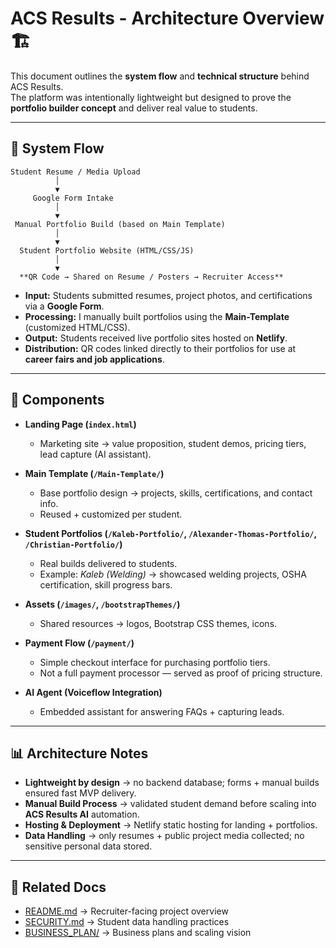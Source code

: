 # ACS Results - Architecture Overview 🏗️  

This document outlines the **system flow** and **technical structure** behind ACS Results.  
The platform was intentionally lightweight but designed to prove the **portfolio builder concept** and deliver real value to students.  

---

## 🔄 System Flow  

```text
Student Resume / Media Upload
          │
          ▼
     Google Form Intake
          │
          ▼
 Manual Portfolio Build (based on Main Template)
          │
          ▼
  Student Portfolio Website (HTML/CSS/JS)
          │
          ▼
  **QR Code → Shared on Resume / Posters → Recruiter Access**  

```

- **Input:** Students submitted resumes, project photos, and certifications via a **Google Form**.  
- **Processing:** I manually built portfolios using the **Main-Template** (customized HTML/CSS).  
- **Output:** Students received live portfolio sites hosted on **Netlify**.  
- **Distribution:** QR codes linked directly to their portfolios for use at **career fairs and job applications**.  

---

## 🧩 Components  

- **Landing Page (`index.html`)**  
  - Marketing site → value proposition, student demos, pricing tiers, lead capture (AI assistant).  

- **Main Template (`/Main-Template/`)**  
  - Base portfolio design → projects, skills, certifications, and contact info.  
  - Reused + customized per student.  

- **Student Portfolios (`/Kaleb-Portfolio/`, `/Alexander-Thomas-Portfolio/`, `/Christian-Portfolio/`)**  
  - Real builds delivered to students.  
  - Example: *Kaleb (Welding)* → showcased welding projects, OSHA certification, skill progress bars.  

- **Assets (`/images/`, `/bootstrapThemes/`)**  
  - Shared resources → logos, Bootstrap CSS themes, icons.  

- **Payment Flow (`/payment/`)**  
  - Simple checkout interface for purchasing portfolio tiers.  
  - Not a full payment processor — served as proof of pricing structure.  

- **AI Agent (Voiceflow Integration)**  
  - Embedded assistant for answering FAQs + capturing leads.  

---

## 📊 Architecture Notes  

- **Lightweight by design** → no backend database; forms + manual builds ensured fast MVP delivery.  
- **Manual Build Process** → validated student demand before scaling into **ACS Results AI** automation.  
- **Hosting & Deployment** → Netlify static hosting for landing + portfolios.  
- **Data Handling** → only resumes + public project media collected; no sensitive personal data stored.  

---

## 📖 Related Docs  

- [README.md](./README.md) → Recruiter-facing project overview  
- [SECURITY.md](./SECURITY.md) → Student data handling practices  
- [BUSINESS_PLAN/](./BUSINESS_PLAN/) → Business plans and scaling vision  
